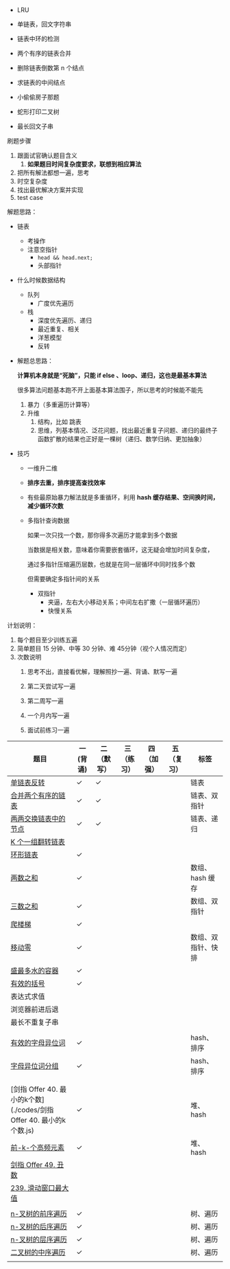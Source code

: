 - LRU

- 单链表，回文字符串
- 链表中环的检测
- 两个有序的链表合并
- 删除链表倒数第 n 个结点
- 求链表的中间结点
- 小偷偷房子那题
- 蛇形打印二叉树
- 最长回文子串



刷题步骤

1. 跟面试官确认题目含义
   1. **如果题目时间复杂度要求，联想到相应算法**
2. 把所有解法都想一遍，思考
3. 时空复杂度
4. 找出最优解决方案并实现
5. test case

解题思路：

- 链表

  - 考操作
  - 注意空指针
    - `head && head.next;`
    - 头部指针

- 什么时候数据结构

  - 队列
    - 广度优先遍历
  - 栈
    - 深度优先遍历、递归
    - 最近重复、相关
    - 洋葱模型
    - 反转

- 解题总思路：

  **计算机本身就是“死脑”，只能 if else 、loop、递归，这也是最基本算法**

  很多算法问题基本跑不开上面基本算法围子，所以思考的时候能不能先

  1. 暴力（多重遍历计算等）
  2. 升维
     1. 结构，比如 跳表
     2. 思维，列基本情况、泛花问题，找出最近重复子问题、递归的最终子函数扩散的结果也正好是一棵树（递归、数学归纳、更加抽象）

- 技巧

  - 一维升二维

  - **排序去重，排序提高查找效率**

  - 有些最原始暴力解法就是多重循环，利用 **hash 缓存结果、空间换时间，减少循环次数**

  - 多指针查询数据

    如果一次只找一个数，那你得多次遍历才能拿到多个数据

    当数据是相关数，意味着你需要嵌套循环，这无疑会增加时间复杂度，

    通过多指针压缩遍历层数，也就是在同一层循环中同时找多个数

    但需要确定多指针间的关系

    - 双指针
      - 夹逼，左右大小移动关系；中间左右扩撒（一层循环遍历）
      - 快慢关系

计划说明：

1. 每个题目至少训练五遍
2. 简单题目 15 分钟、中等 30 分钟、难 45分钟（视个人情况而定）
3. 次数说明
   1. 思考不出，直接看优解，理解照抄一遍、背诵、默写一遍
   
   2. 第二天尝试写一遍
   
   3. 第二周写一遍
   
   4. 一个月内写一遍
   
   5. 面试前练习一遍
   
      

| 题目                                                         | 一(背诵) | 二（默写） | 三（练习） | 四（加强） | 五（复习） | 标签               |
| ------------------------------------------------------------ | -------- | ---------- | ---------- | ---------- | ---------- | ------------------ |
| [单链表反转](./codes/反转链表.md)                            | ✓        | ✓          |            |            |            | 链表               |
| [合并两个有序的链表](./codes/合并两个有序的链表.md)          | ✓        | ✓          |            |            |            | 链表、双指针       |
| [两两交换链表中的节点](./codes/两两交换链表中的节点.md)      | ✓        | ✓          |            |            |            | 链表、递归         |
| [K 个一组翻转链表](https://leetcode.com/problems/reverse-nodes-in-k-group/) |          |            |            |            |            |                    |
| [环形链表](./codes/环形链表.md)                              | ✓        |            |            |            |            |                    |
| [两数之和](./codes/两数之和.md)                              | ✓        |            |            |            |            | 数组、hash 缓存    |
| [三数之和](./codes/三数之和.md)                              | ✓        |            |            |            |            | 数组、双指针       |
| [爬楼梯](./codes/爬楼梯.md)                                  | ✓        |            |            |            |            |                    |
| [移动零](./codes/移动零.md)                                  | ✓        |            |            |            |            | 数组、双指针、快排 |
| [盛最多水的容器](./codes/盛最多水的容器.md)                  | ✓        |            |            |            |            |                    |
| [有效的括号](https://leetcode-cn.com/problems/valid-parentheses/) | ✓        |            |            |            |            |                    |
| 表达式求值                                                   |          |            |            |            |            |                    |
| 浏览器前进后退                                               |          |            |            |            |            |                    |
| 最长不重复子串                                               |          |            |            |            |            |                    |
|                                                              |          |            |            |            |            |                    |
| [有效的字母异位词](./codes/有效的字母异位词.md)              | ✓        |            |            |            |            | hash、排序         |
| [字母异位词分组](./codes/49.字母异位词分组.js)               | ✓        |            |            |            |            | hash、排序         |
|                                                              |          |            |            |            |            |                    |
|                                                              |          |            |            |            |            |                    |
| [剑指 Offer 40. 最小的k个数](./codes/剑指 Offer 40. 最小的k个数.js) | ✓        |            |            |            |            | 堆、hash           |
| [前-k-个高频元素](./codes/347.前-k-个高频元素.js)            | ✓        |            |            |            |            | 堆、hash           |
| [剑指 Offer 49. 丑数](https://leetcode-cn.com/problems/chou-shu-lcof/) |          |            |            |            |            |                    |
| [239. 滑动窗口最大值](https://leetcode-cn.com/problems/sliding-window-maximum/) |          |            |            |            |            |                    |
|                                                              |          |            |            |            |            |                    |
| [n-叉树的前序遍历](./codes/589.n-叉树的前序遍历.js)          | ✓        |            |            |            |            | 树、遍历           |
| [n-叉树的后序遍历](./codes/590.n-叉树的后序遍历.js)          | ✓        |            |            |            |            | 树、遍历           |
| [n-叉树的层序遍历](./codes/429.n-叉树的层序遍历.js)          | ✓        |            |            |            |            | 树、遍历           |
| [二叉树的中序遍历](./codes/94.二叉树的中序遍历.js)           | ✓        |            |            |            |            | 树、遍历           |
|                                                              |          |            |            |            |            |                    |

